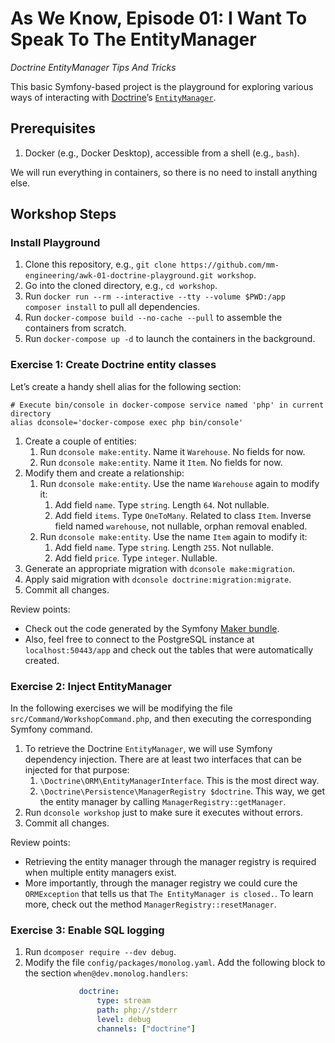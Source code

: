 # As We Know, Episode 01: I Want To Speak To The EntityManager

_Doctrine EntityManager Tips And Tricks_

This basic Symfony-based project is the playground for exploring various ways of interacting with [Doctrine](https://symfony.com/doc/current/doctrine.html)’s [`EntityManager`](https://www.doctrine-project.org/projects/doctrine-orm/en/2.8/tutorials/getting-started.html#obtaining-the-entitymanager).

## Prerequisites

1. Docker (e.g., Docker Desktop), accessible from a shell (e.g., `bash`).

We will run everything in containers, so there is no need to install anything else.

## Workshop Steps

### Install Playground

1. Clone this repository, e.g., `git clone https://github.com/mm-engineering/awk-01-doctrine-playground.git workshop`.
2. Go into the cloned directory, e.g., `cd workshop`.
3. Run `docker run --rm --interactive --tty --volume $PWD:/app composer install` to pull all dependencies.
4. Run `docker-compose build --no-cache --pull` to assemble the containers from scratch.
5. Run `docker-compose up -d` to launch the containers in the background.

### Exercise 1: Create Doctrine entity classes

Let’s create a handy shell alias for the following section:

```shell
# Execute bin/console in docker-compose service named 'php' in current directory
alias dconsole='docker-compose exec php bin/console'
```

1. Create a couple of entities:
   1. Run `dconsole make:entity`. Name it `Warehouse`. No fields for now.
   2. Run `dconsole make:entity`. Name it `Item`. No fields for now.
2. Modify them and create a relationship:
   1. Run `dconsole make:entity`. Use the name `Warehouse` again to modify it:
      1. Add field `name`. Type `string`. Length `64`. Not nullable.
      2. Add field `items`. Type `OneToMany`. Related to class `Item`. Inverse field named `warehouse`, not nullable, orphan removal enabled.
   2. Run `dconsole make:entity`. Use the name `Item` again to modify it:
      1. Add field `name`. Type `string`. Length `255`. Not nullable.
      2. Add field `price`. Type `integer`. Nullable.
3. Generate an appropriate migration with `dconsole make:migration`.
4. Apply said migration with `dconsole doctrine:migration:migrate`.
5. Commit all changes.

Review points:

- Check out the code generated by the Symfony [Maker bundle](https://symfony.com/bundles/SymfonyMakerBundle/current/index.html).
- Also, feel free to connect to the PostgreSQL instance at `localhost:50443/app` and check out the tables that were automatically created.

### Exercise 2: Inject EntityManager

In the following exercises we will be modifying the file `src/Command/WorkshopCommand.php`, and then executing the corresponding Symfony command.

1. To retrieve the Doctrine `EntityManager`, we will use Symfony dependency injection. There are at least two interfaces that can be injected for that purpose:
   1. `\Doctrine\ORM\EntityManagerInterface`. This is the most direct way.
   2. `\Doctrine\Persistence\ManagerRegistry $doctrine`. This way, we get the entity manager by calling `ManagerRegistry::getManager`.
2. Run `dconsole workshop` just to make sure it executes without errors.
3. Commit all changes.

Review points:

- Retrieving the entity manager through the manager registry is required when multiple entity managers exist.
- More importantly, through the manager registry we could cure the `ORMException` that tells us that `The EntityManager is closed.`. To learn more, check out the method `ManagerRegistry::resetManager`.

### Exercise 3: Enable SQL logging

1. Run `dcomposer require --dev debug`.
2. Modify the file `config/packages/monolog.yaml`. Add the following block to the section `when@dev.monolog.handlers`:
   ```yaml
               doctrine:
                   type: stream
                   path: php://stderr
                   level: debug
                   channels: ["doctrine"]
   ```
